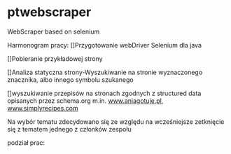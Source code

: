  # ptwebscraper
WebScraper based on selenium

Harmonogram pracy:
[]Przygotowanie webDriver Selenium dla java

[]Pobieranie przykładowej strony

[]Analiza statyczna strony-Wyszukiwanie na stronie wyznaczonego znacznika, albo innego symbolu szukanego

[]wyszukiwanie przepisów na stronach zgodnych z structured data opisanych przez  schema.org
m.in. www.aniagotuje.pl, www.simplyrecipes.com



Na wybór tematu zdecydowano się ze względu na wcześniejsze zetknięcie się z tematem jednego z członków zespołu


podział prac:
